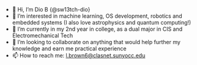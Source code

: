 - 👋 Hi, I’m Dio B {@sw13tch-dio}
- 👀 I’m interested in machine learning, OS development, robotics and embedded systems (I also love astrophysics and quantum computing!)
- 🌱 I’m currently in my 2nd year in college, as a dual major in CIS and Electromechanical Tech 
- 💞️ I’m looking to collaborate on anything that would help further my knowledge and earn me practical experience 
- 📫 How to reach me: l.brown6@clasnet.sunyocc.edu

<!---
sw13tch-dio/sw13tch-dio is a ✨ special ✨ repository because its `README.md` (this file) appears on your GitHub profile.
You can click the Preview link to take a look at your changes.
--->
